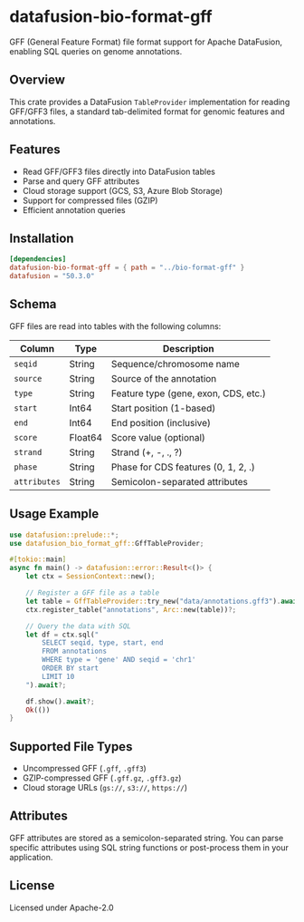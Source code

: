 # datafusion-bio-format-gff

GFF (General Feature Format) file format support for Apache DataFusion, enabling SQL queries on genome annotations.

## Overview

This crate provides a DataFusion `TableProvider` implementation for reading GFF/GFF3 files, a standard tab-delimited format for genomic features and annotations.

## Features

- Read GFF/GFF3 files directly into DataFusion tables
- Parse and query GFF attributes
- Cloud storage support (GCS, S3, Azure Blob Storage)
- Support for compressed files (GZIP)
- Efficient annotation queries

## Installation

```toml
[dependencies]
datafusion-bio-format-gff = { path = "../bio-format-gff" }
datafusion = "50.3.0"
```

## Schema

GFF files are read into tables with the following columns:

| Column | Type | Description |
|--------|------|-------------|
| `seqid` | String | Sequence/chromosome name |
| `source` | String | Source of the annotation |
| `type` | String | Feature type (gene, exon, CDS, etc.) |
| `start` | Int64 | Start position (1-based) |
| `end` | Int64 | End position (inclusive) |
| `score` | Float64 | Score value (optional) |
| `strand` | String | Strand (+, -, ., ?) |
| `phase` | String | Phase for CDS features (0, 1, 2, .) |
| `attributes` | String | Semicolon-separated attributes |

## Usage Example

```rust
use datafusion::prelude::*;
use datafusion_bio_format_gff::GffTableProvider;

#[tokio::main]
async fn main() -> datafusion::error::Result<()> {
    let ctx = SessionContext::new();

    // Register a GFF file as a table
    let table = GffTableProvider::try_new("data/annotations.gff3").await?;
    ctx.register_table("annotations", Arc::new(table))?;

    // Query the data with SQL
    let df = ctx.sql("
        SELECT seqid, type, start, end
        FROM annotations
        WHERE type = 'gene' AND seqid = 'chr1'
        ORDER BY start
        LIMIT 10
    ").await?;

    df.show().await?;
    Ok(())
}
```

## Supported File Types

- Uncompressed GFF (`.gff`, `.gff3`)
- GZIP-compressed GFF (`.gff.gz`, `.gff3.gz`)
- Cloud storage URLs (`gs://`, `s3://`, `https://`)

## Attributes

GFF attributes are stored as a semicolon-separated string. You can parse specific attributes using SQL string functions or post-process them in your application.

## License

Licensed under Apache-2.0
